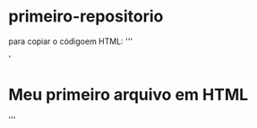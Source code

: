 # primeiro-repositorio

para copiar o códigoem HTML:
'''
<html>
  '<h1>Meu primeiro arquivo em HTML</h1>
</html>
'''
